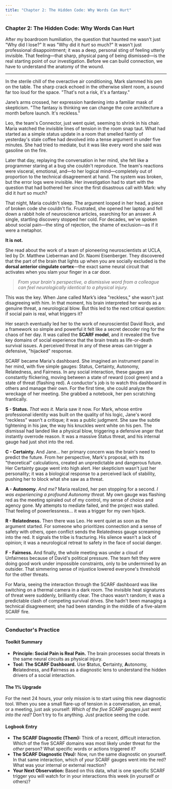 ```yaml
---
title: "Chapter 2: The Hidden Code: Why Words Can Hurt"
---
```

### **Chapter 2: The Hidden Code: Why Words Can Hurt**

After my boardroom humiliation, the question that haunted me wasn't just "Why did I lose?" It was "Why did it *hurt* so much?" It wasn't just professional disappointment; it was a deep, personal sting of feeling utterly invisible. That feeling—that sharp, physical pang of being dismissed—is the real starting point of our investigation. Before we can build connection, we have to understand the anatomy of the wound.

---

In the sterile chill of the overactive air conditioning, Mark slammed his pen on the table. The sharp crack echoed in the otherwise silent room, a sound far too loud for the space. "That's not a risk, it's a fantasy."

Jane’s arms crossed, her expression hardening into a familiar mask of skepticism. "The fantasy is thinking we can change the core architecture a month before launch. It's reckless."

Leo, the team's Connector, just went quiet, seeming to shrink in his chair. Maria watched the invisible lines of tension in the room snap taut. What had started as a simple status update in a room that smelled faintly of yesterday's stale coffee had devolved into a tense argument in under five minutes. She had tried to mediate, but it was like every word she said was gasoline on the fire.

Later that day, replaying the conversation in her mind, she felt like a programmer staring at a bug she couldn't reproduce. The team's reactions were visceral, emotional, and—to her logical mind—completely out of proportion to the technical disagreement at hand. The system was broken, but the error logs were invisible. Her investigation had to start with the question that had bothered her since the first disastrous call with Mark: why did it *hurt* so much?

That night, Maria couldn't sleep. The argument looped in her head, a piece of broken code she couldn't fix. Frustrated, she opened her laptop and fell down a rabbit hole of neuroscience articles, searching for an answer. A single, startling discovery stopped her cold. For decades, we've spoken about social pain—the sting of rejection, the shame of exclusion—as if it were a metaphor.

**It is not.**

She read about the work of a team of pioneering neuroscientists at UCLA, led by Dr. Matthew Lieberman and Dr. Naomi Eisenberger. They discovered that the part of the brain that lights up when you are socially excluded is the **dorsal anterior cingulate cortex**—the exact same neural circuit that activates when you slam your finger in a car door.

> *From your brain's perspective, a dismissive word from a colleague can feel neurologically identical to a physical injury.*

This was the key. When Jane called Mark’s idea "reckless," she wasn't just disagreeing with him. In that moment, his brain interpreted her words as a genuine threat, a neurological blow. But this led to the next critical question: if social pain is real, what triggers it?

Her search eventually led her to the work of neuroscientist David Rock, and a framework so simple and powerful it felt like a secret decoder ring for the chaos of her day. It was called the **SCARF model**, and it revealed the five key domains of social experience that the brain treats as life-or-death survival issues. A perceived threat in any of these areas can trigger a defensive, "hijacked" response.

SCARF became Maria's dashboard. She imagined an instrument panel in her mind, with five simple gauges: Status, Certainty, Autonomy, Relatedness, and Fairness. In any social interaction, these gauges are constantly flickering, moving between a state of reward (cool green) and a state of threat (flashing red). A conductor's job is to watch this dashboard in others and manage their own. For the first time, she could analyze the wreckage of her meeting. She grabbed a notebook, her pen scratching frantically.

**S - Status.** *That was it.* Maria saw it now. For Mark, whose entire professional identity was built on the quality of his logic, Jane's word "reckless" wasn't a critique; it was a public judgment. She saw the subtle tightening in his jaw, the way his knuckles went white on his pen. The dismissal had landed like a physical blow, triggering a defensive anger that instantly overrode reason. It was a massive Status threat, and his internal gauge had just shot into the red.

**C - Certainty.** And Jane… her primary concern was the brain's need to predict the future. From her perspective, Mark's proposal, with its "theoretical" calculations, created an unpredictable and dangerous future. Her Certainty gauge went into high alert. Her skepticism wasn't just her personality; it was a biological response to a perceived lack of stability, pushing her to block what she saw as a threat.

**A - Autonomy.** *And me?* Maria realized, her pen stopping for a second. *I was experiencing a profound Autonomy threat.* My own gauge was flashing red as the meeting spiraled out of my control, my sense of choice and agency gone. My attempts to mediate failed, and the project was stalled. That feeling of powerlessness... it was a trigger for my own hijack.

**R - Relatedness.** Then there was Leo. He went quiet as soon as the argument started. For someone who prioritizes connection and a sense of safety with others, open conflict sends the Relatedness gauge screaming into the red. It signals the tribe is fracturing. His silence wasn't a lack of opinion; it was a neurological retreat to safety in the face of social danger.

**F - Fairness.** And finally, the whole meeting was under a cloud of Unfairness because of David's political pressure. The team felt they were doing good work under impossible constraints, only to be undermined by an outsider. That simmering sense of injustice lowered everyone's threshold for the other threats.

For Maria, seeing the interaction through the SCARF dashboard was like switching on a thermal camera in a dark room. The invisible heat signatures of threat were suddenly, brilliantly clear. The chaos wasn't random; it was a predictable clash of competing survival drives. She hadn't been managing a technical disagreement; she had been standing in the middle of a five-alarm SCARF fire.

---
### **Conductor's Practice**

#### **Toolkit Summary**
*   **Principle: Social Pain is Real Pain.** The brain processes social threats in the same neural circuits as physical injury.
*   **Tool: The SCARF Dashboard.** Use **S**tatus, **C**ertainty, **A**utonomy, **R**elatedness, and **F**airness as a diagnostic lens to understand the hidden drivers of a social interaction.

#### **The 1% Upgrade**
For the next 24 hours, your only mission is to start using this new diagnostic tool. When you see a small flare-up of tension in a conversation, an email, or a meeting, just ask yourself: *Which of the five SCARF gauges just went into the red?* Don't try to fix anything. Just practice seeing the code.

#### **Logbook Entry**
*   **The SCARF Diagnostic (Them):** Think of a recent, difficult interaction. Which of the five SCARF domains was most likely under threat for the *other* person? What specific words or actions triggered it?
*   **The SCARF Diagnostic (You):** Now, run the same diagnostic on yourself. In that same interaction, which of *your* SCARF gauges went into the red? What was your internal or external reaction?
*   **Your Next Observation:** Based on this data, what is one specific SCARF trigger you will watch for in your interactions this week (in yourself or others)?
      